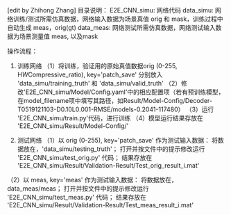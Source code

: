 [edit by Zhihong Zhang]
目录说明：
E2E_CNN_simu: 网络代码
data_simu: 网络训练/测试所需仿真数据，网络输入数据为场景真值 orig 和 mask，训练过程中自动生成 meas，orig(gt)
data_meas: 网络测试所需仿真数据，网络测试输入数据为场景测量值 meas, 以及mask


操作流程：

1. 训练网络
（1）将训练，验证用的原始真值数据orig (0-255, H*W*Compressive_ratio), key='patch_save' 分别放入 'data_simu/training_truth' 和 'data_simu/valid_truth'
（2）修改'E2E_CNN_simu/Model/Config.yaml'中的相应配置项（若有预训练模型，在model_filename项中填写其路径，如Result/Model-Config/Decoder-T0519121103-D0.10L0.001-RMSE/models-0.2041-117480）
（3）运行 'E2E_CNN_simu/train.py'代码，进行训练
（4）模型运行结果存放在 'E2E_CNN_simu/Result/Model-Config/'



2. 测试网络
（1）以 orig (0-255), key='patch_save' 作为测试输入数据：
	将数据放在，'data_simu/testing_truth'；
	打开并按文件中的提示修改运行 'E2E_CNN_simu/test_orig.py' 代码；
	结果存放在 'E2E_CNN_simu/Result/Validation-Result/Test_orig_result_i.mat'

（2）以 meas, key='meas' 作为测试输入数据：
	将数据放在，data_meas/meas；
	打开并按文件中的提示修改运行 'E2E_CNN_simu/test_meas.py' 代码；
	结果存放在 'E2E_CNN_simu/Result/Validation-Result/Test_meas_result_i.mat'